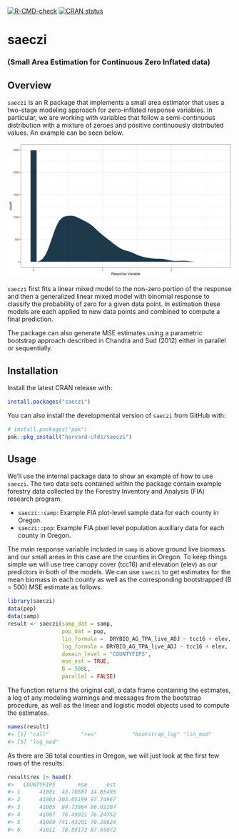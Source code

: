 
<!-- README.md is generated from README.Rmd. Please edit that file -->

<!-- badges: start -->
[![R-CMD-check](https://github.com/harvard-ufds/saeczi/actions/workflows/R-CMD-check.yaml/badge.svg)](https://github.com/harvard-ufds/saeczi/actions/workflows/R-CMD-check.yaml)
[![CRAN
status](https://www.r-pkg.org/badges/version/saeczi)](https://CRAN.R-project.org/package=saeczi)
<!-- badges: end -->

# saeczi

### (Small Area Estimation for Continuous Zero Inflated data)

## Overview

`saeczi` is an R package that implements a small area estimator that
uses a two-stage modeling approach for zero-inflated response variables.
In particular, we are working with variables that follow a
semi-continuous distribution with a mixture of zeroes and positive
continuously distributed values. An example can be seen below.

![](figs/README-zi-plot-1.png)

`saeczi` first fits a linear mixed model to the non-zero portion of the
response and then a generalized linear mixed model with binomial
response to classify the probability of zero for a given data point. In
estimation these models are each applied to new data points and combined
to compute a final prediction.

The package can also generate MSE estimates using a parametric bootstrap
approach described in Chandra and Sud (2012) either in parallel or
sequentially.

## Installation

Install the latest CRAN release with:

``` r
install.packages("saeczi")
```

You can also install the developmental version of `saeczi` from GitHub
with:

``` r
# install.packages("pak")
pak::pkg_install("harvard-ufds/saeczi")
```

## Usage

We’ll use the internal package data to show an example of how to use
`saeczi`. The two data sets contained within the package contain example
forestry data collected by the Forestry Inventory and Analysis (FIA)
research program.

- `saeczi::samp`: Example FIA plot-level sample data for each county in
  Oregon.
- `saeczi::pop`: Example FIA pixel level population auxiliary data for
  each county in Oregon.

The main response variable included in `samp` is above ground live
biomass and our small areas in this case are the counties in Oregon. To
keep things simple we will use tree canopy cover (tcc16) and elevation
(elev) as our predictors in both of the models. We can use `saeczi` to
get estimates for the mean biomass in each county as well as the
corresponding bootstrapped (B = 500) MSE estimate as follows.

``` r
library(saeczi)
data(pop)
data(samp)
result <- saeczi(samp_dat = samp,
                 pop_dat = pop, 
                 lin_formula =  DRYBIO_AG_TPA_live_ADJ ~ tcc16 + elev,
                 log_formula = DRYBIO_AG_TPA_live_ADJ ~ tcc16 + elev,
                 domain_level = "COUNTYFIPS",
                 mse_est = TRUE,
                 B = 500L,
                 parallel = FALSE)
```

The function returns the original call, a data frame containing the
estimates, a log of any modeling warnings and messages from the
bootstrap procedure, as well as the linear and logistic model objects
used to compute the estimates.

``` r
names(result)
#> [1] "call"          "res"           "bootstrap_log" "lin_mod"      
#> [5] "log_mod"
```

As there are 36 total counties in Oregon, we will just look at the first
few rows of the results:

``` r
result$res |> head()
#>   COUNTYFIPS       mse      est
#> 1      41001  43.70587 14.85495
#> 2      41003 203.05199 97.74967
#> 3      41005  94.73864 86.02207
#> 4      41007  76.49921 76.24752
#> 5      41009 741.43291 70.28624
#> 6      41011  78.89173 87.65072
```
